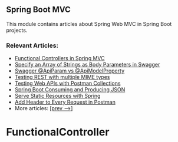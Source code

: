 ## Spring Boot MVC

This module contains articles about Spring Web MVC in Spring Boot projects.

### Relevant Articles:

- [Functional Controllers in Spring MVC](https://www.baeldung.com/spring-mvc-functional-controllers)
- [Specify an Array of Strings as Body Parameters in Swagger](https://www.baeldung.com/swagger-body-array-of-strings)
- [Swagger @ApiParam vs @ApiModelProperty](https://www.baeldung.com/swagger-apiparam-vs-apimodelproperty)
- [Testing REST with multiple MIME types](https://www.baeldung.com/testing-rest-api-with-multiple-media-types)
- [Testing Web APIs with Postman Collections](https://www.baeldung.com/postman-testing-collections)
- [Spring Boot Consuming and Producing JSON](https://www.baeldung.com/spring-boot-json)
- [Serve Static Resources with Spring](https://www.baeldung.com/spring-mvc-static-resources)
- [Add Header to Every Request in Postman](https://www.baeldung.com/postman-add-headers-pre-request)
- More articles: [[prev -->]](/spring-boot-modules/spring-boot-mvc)
# FunctionalController
